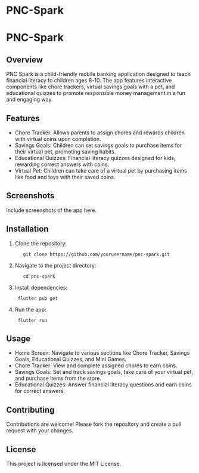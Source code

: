 # PNC-Spark
# PNC-Spark
## Overview

PNC Spark is a child-friendly mobile banking application designed to teach financial literacy to children ages 8-10. The app features interactive components like chore trackers, virtual savings goals with a pet, and educational quizzes to promote responsible money management in a fun and engaging way.

## Features

- Chore Tracker: Allows parents to assign chores and rewards children with virtual coins upon completion.
- Savings Goals: Children can set savings goals to purchase items for their virtual pet, promoting saving habits.
- Educational Quizzes: Financial literacy quizzes designed for kids, rewarding correct answers with coins.
- Virtual Pet: Children can take care of a virtual pet by purchasing items like food and toys with their saved coins.


## Screenshots

Include screenshots of the app here.

## Installation

1. Clone the repository:
   ```
      git clone https://github.com/yourusername/pnc-spark.git
   ```
2. Navigate to the project directory:
   ```
      cd pnc-spark
   ```
3. Install dependencies:
   ```
    flutter pub get
   ```
4. Run the app:
   ```
    flutter run
   ```
## Usage

- Home Screen: Navigate to various sections like Chore Tracker, Savings Goals, Educational Quizzes, and Mini Games.
- Chore Tracker: View and complete assigned chores to earn coins.
- Savings Goals: Set and track savings goals, take care of your virtual pet, and purchase items from the store.
- Educational Quizzes: Answer financial literacy questions and earn coins for correct answers.

## Contributing

Contributions are welcome! Please fork the repository and create a pull request with your changes.

## License

This project is licensed under the MIT License.
